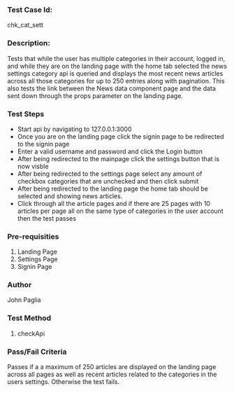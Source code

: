 ### Test Case Id: 
chk_cat_sett

### Description:
Tests that while the user has multiple categories in their account, logged in,  and
while they are on the landing page with the home tab selected the news settings category api is queried and displays the most recent news articles across all those categories for up to 250 entries along with pagination. This also tests the link between the News data component page and the data sent down through the props parameter on the landing page.

### Test Steps 
- Start api by navigating to 127.0.0.1:3000
- Once you are on the landing page click the signin page to be redirected to the signin page
- Enter a valid username and password and click the Login button
- After being redirected to the mainpage click the settings button that is now visble
- After being redirected to the settings page select any amount of checkbox categories that are unchecked and then click submit
- After being redirected to the landing page the home tab should be selected and showing news articles.
- Click through all the article pages and if there are 25 pages with 10 articles per page all on the same type of categories in the user account then the test passes


### Pre-requisities
1. Landing Page
2. Settings Page
3. Signin Page

### Author
John Paglia

### Test Method
1. checkApi

### Pass/Fail Criteria
Passes if a a maximum of 250 articles are displayed on the landing page across all pages as well as recent articles related to the categories in the users settings. Otherwise the test fails.